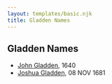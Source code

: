 ```yaml
---
layout: templates/basic.njk
title: Gladden Names
---
```

## Gladden Names
- [John Gladden](/people/3/37491986), 1640
- [Joshua Gladden](/people/9/97378440), 08 NOV 1681